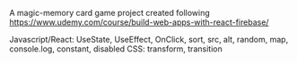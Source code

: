 A magic-memory card game project created following https://www.udemy.com/course/build-web-apps-with-react-firebase/

Javascript/React: UseState, UseEffect, OnClick, sort, src, alt, random, map, console.log, constant, disabled
CSS: transform, transition
